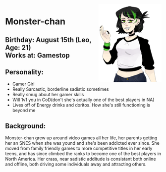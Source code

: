 <img src= "https://github.com/Pixelmation/Monster_Chan/blob/master/Images/monstergreen.png" width = 40% height = 40% align = "right">

<h1>
  Monster-chan
</h1>

<h2>
  Birthday: August 15th (Leo, Age: 21)<br>
  Works at: Gamestop
</h2>

<h2>
  Personality:
</h2>

<ul>
  <li>Gamer Girl</li>
  <li>Really Sarcastic, borderline sadistic sometimes</li>
  <li>Really smug about her gamer skills</li>
  <li>Will 1v1 you in CoD(don't she's actually one of the best players in NA)</li>
  <li>Lives off of Energy drinks and doritos. How she's still functioning is beyond me</li>
</ul>

<h2>
  Background:
</h2>

<p>
  Monster-chan grew up around video games all her life, her parents getting her an SNES when she was yound and she's been addicted ever since. She moved from family friendly games to more competitive titles in her early teens, and has since climbed the ranks to become one of the best players in North America. Her crass, near sadistic additude is consistant both online and offline, both driving some individuals away and attracting others. 
</p>

<p>
  
</p>
